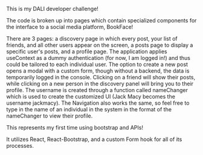 This is my DALI developer challenge!

The code is broken up into pages which contain specialized components for the interface to a social media platform, BookFace!  

There are 3 pages: a discovery page in which every post, your list of friends, and all other users appear on the screen, 
a posts page to display a specific user's posts, and a profile page. The application applies useContext as a dummy authentication (for now, I am logged in!)
and thus could be tailored to each individual user. The option to create a new post opens a modal with a custom form, though without a backend, the data is temporarily
logged in the console.  Clicking on a friend will show their posts, while clicking on a new person in the discovery panel will bring you to their profile. The username
is created through a function called nameChanger which is used to create the customized UI (Jack Macy becomes the username jackmacy). The Navigation also works the same,
so feel free to type in the name of an individual in the system in the format of the nameChanger to view their profile.

This represents my first time using bootstrap and APIs!

It utilizes React, React-Bootstrap, and a custom Form hook for all of its processes.
